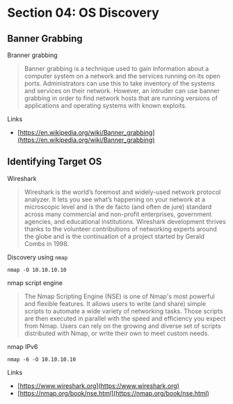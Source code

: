 # Section 04: OS Discovery

## Banner Grabbing
Branner grabbing
> Banner grabbing is a technique used to gain information about a computer system on a network and the services running on its open ports. Administrators can use this to take inventory of the systems and services on their network. However, an intruder can use banner grabbing in order to find network hosts that are running versions of applications and operating systems with known exploits.

Links
- [https://en.wikipedia.org/wiki/Banner_grabbing](https://en.wikipedia.org/wiki/Banner_grabbing)

## Identifying Target OS
Wireshark
> Wireshark is the world’s foremost and widely-used network protocol analyzer.
> It lets you see what’s happening on your network at a microscopic level and is the de facto (and often de jure) standard across many commercial and non-profit enterprises, government agencies, and educational institutions.
> Wireshark development thrives thanks to the volunteer contributions of networking experts around the globe and is the continuation of a project started by Gerald Combs in 1998.

Discovery using `nmap`

```shell
nmap -O 10.10.10.10
```

nmap script engine
> The Nmap Scripting Engine (NSE) is one of Nmap's most powerful and flexible features.
> It allows users to write (and share) simple scripts to automate a wide variety of networking tasks.
> Those scripts are then executed in parallel with the speed and efficiency you expect from Nmap.
> Users can rely on the growing and diverse set of scripts distributed with Nmap, or write their own to meet custom needs.

nmap IPv6
```shell
nmap -6 -O 10.10.10.10
```

Links
- [https://www.wireshark.org](https://www.wireshark.org)
- [https://nmap.org/book/nse.html](https://nmap.org/book/nse.html)
